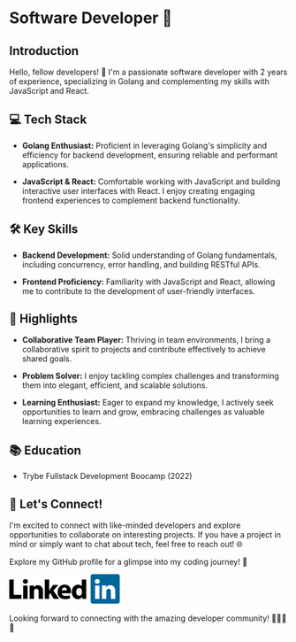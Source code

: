 # Software Developer 🚀

## Introduction
Hello, fellow developers! 👋 I'm a passionate software developer with 2 years of experience, specializing in Golang and complementing my skills with JavaScript and React.

## 💻 Tech Stack
- **Golang Enthusiast:** Proficient in leveraging Golang's simplicity and efficiency for backend development, ensuring reliable and performant applications.
  
- **JavaScript & React:** Comfortable working with JavaScript and building interactive user interfaces with React. I enjoy creating engaging frontend experiences to complement backend functionality.

## 🛠️ Key Skills
- **Backend Development:** Solid understanding of Golang fundamentals, including concurrency, error handling, and building RESTful APIs.
  
- **Frontend Proficiency:** Familiarity with JavaScript and React, allowing me to contribute to the development of user-friendly interfaces.

## 🌟 Highlights
- **Collaborative Team Player:** Thriving in team environments, I bring a collaborative spirit to projects and contribute effectively to achieve shared goals.

- **Problem Solver:** I enjoy tackling complex challenges and transforming them into elegant, efficient, and scalable solutions.

- **Learning Enthusiast:** Eager to expand my knowledge, I actively seek opportunities to learn and grow, embracing challenges as valuable learning experiences.

## 📚 Education
- Trybe Fullstack Development Boocamp (2022)

## 👥 Let's Connect!
I'm excited to connect with like-minded developers and explore opportunities to collaborate on interesting projects. If you have a project in mind or simply want to chat about tech, feel free to reach out! 🌐

Explore my GitHub profile for a glimpse into my coding journey! 🚀

[![image](https://github.com/mvrdgs/mvrdgs/blob/main/Logos/lkdin.svg)](https://www.linkedin.com/in/mauricio-viegas/) &nbsp;

Looking forward to connecting with the amazing developer community! 🚀👩‍💻✨
